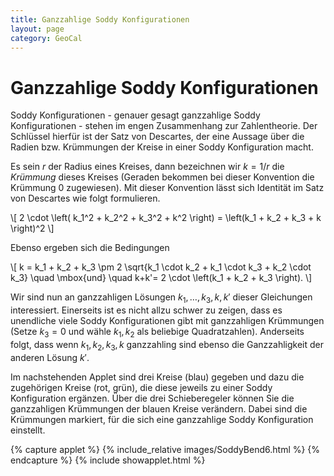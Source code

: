```yaml
---
title: Ganzzahlige Soddy Konfigurationen
layout: page
category: GeoCal
---
```


# Ganzzahlige Soddy Konfigurationen
Soddy Konfigurationen - genauer gesagt ganzzahlige Soddy Konfigurationen - stehen im engen Zusammenhang zur Zahlentheorie. Der Schlüssel hierfür ist der Satz von Descartes, der eine Aussage über die Radien bzw. Krümmungen der Kreise in einer Soddy Konfiguration macht.

Es sein $r$ der Radius eines Kreises, dann bezeichnen wir $k=1/r$ die *Krümmung* dieses Kreises (Geraden bekommen bei dieser Konvention die Krümmung $0$ zugewiesen). Mit dieser Konvention lässt sich Identität im Satz von Descartes wie folgt formulieren.

\\[
2 \cdot \left( k_1^2 + k_2^2 + k_3^2 + k^2 \right) = \left(k_1 + k_2 + k_3 + k \right)^2
\\]

Ebenso ergeben sich die Bedingungen

\\[
k  = k_1 + k_2 + k_3 \pm 2 \sqrt{k_1 \cdot k_2 + k_1 \cdot k_3 + k_2 \cdot k_3} \quad \mbox{und} \quad k+k'= 2 \cdot \left(k_1 + k_2 + k_3 \right).
\\]

Wir sind nun an ganzzahligen Lösungen $k_1,\ldots,k_3,k,k'$ dieser Gleichungen interessiert. Einerseits ist es nicht allzu schwer zu zeigen, dass es unendliche viele Soddy Konfigurationen gibt mit ganzzahligen Krümmungen (Setze $k_3 = 0$ und wähle $k_1,k_2$ als beliebige Quadratzahlen). Anderseits folgt, dass wenn $k_1,k_2,k_3,k$ ganzzahling sind ebenso die Ganzzahligkeit der anderen Lösung $k'$.

Im nachstehenden Applet sind drei Kreise (blau) gegeben und dazu die zugehörigen Kreise (rot, grün), die diese jeweils zu einer Soddy Konfiguration ergänzen. Über die drei Schieberegeler können Sie die ganzzahligen Krümmungen der blauen Kreise verändern. Dabei sind die Krümmungen markiert, für die sich eine ganzzahlige Soddy Konfiguration einstellt.




{% capture applet %} {% include_relative images/SoddyBend6.html %} {% endcapture %}
{% include showapplet.html %}
